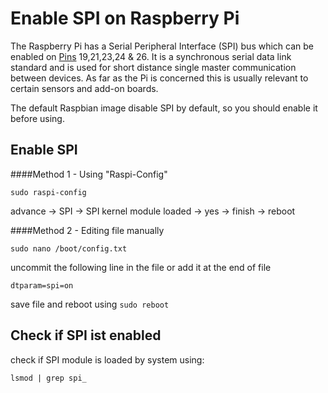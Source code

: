 # Enable SPI on Raspberry Pi

The Raspberry Pi has a Serial Peripheral Interface (SPI) bus which can be enabled on [Pins](http://sur.ly/o/pinout.xyz/AA000014) 19,21,23,24 & 26. 
It is a synchronous serial data link standard and is used for short distance single master communication between devices. 
As far as the Pi is concerned this is usually relevant to certain sensors and add-on boards.

The default Raspbian image disable SPI by default, so you should enable it before using.

## Enable SPI

####Method 1 - Using "Raspi-Config"

`sudo raspi-config`

advance -> SPI -> SPI kernel module loaded -> yes -> finish -> reboot

####Method 2 - Editing file manually 

`sudo nano /boot/config.txt`

uncommit the following line in the file or add it at the end of file

`dtparam=spi=on`

save file and reboot using `sudo reboot`

## Check if SPI ist enabled 

check if SPI module is loaded by system using:

`lsmod | grep spi_`
